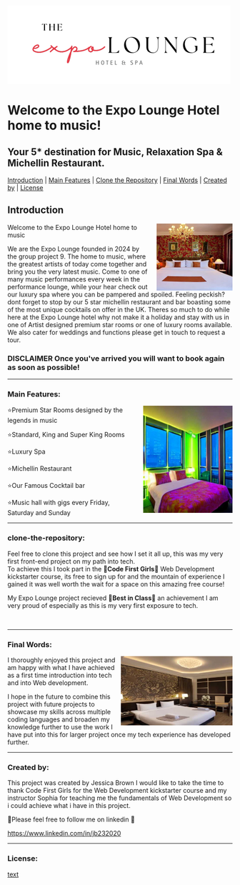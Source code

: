 ![alt text](pictures/hotellogo.png)

# Welcome to the Expo Lounge Hotel home to music!
## Your 5* destination for Music, Relaxation Spa & Michellin Restaurant.


<a href="#introduction">Introduction</a> | <a href="#main-features">Main Features</a> | <a href="#clone-the-repository">Clone the Repository</a> | <a href="#Final_Words">Final Words</a> | <a href="#Created_by">Created by</a> | 
<a href="#license">License</a>  

## Introduction

<img src="pictures/Panic_at_the_disco.jpg" alt="Doctor GIF" align="right" width="170" height="150" style="margin-left: 20px;">

Welcome to the Expo Lounge Hotel home to music

We are the Expo Lounge founded in 2024 by the group project 9.
The home to music, where the greatest artists of today come together and bring you the very latest music.
Come to one of many music performances every week in the performance lounge, 
while your hear check out our luxury spa where you can be pampered and spoiled.
Feeling peckish? dont forget to stop by our 5 star michellin restaurant and bar boasting some of the most unique cocktails on offer in the UK.
Theres so much to do while here at the Expo Lounge hotel why not make it a holiday and stay with us in one of Artist designed premium star rooms or one of luxury rooms available.
We also cater for weddings and functions please get in touch to request a tour.
### DISCLAIMER Once you've arrived you will want to book again as soon as possible!

---
<a name="main-features"></a>
### Main Features:

<img src="pictures/The_weekend.jpg" alt="robo GIF" align="right" width="200" height="240" style="margin-left: 30px;">

⭐Premium Star Rooms designed by the legends in music

⭐Standard, King and Super King Rooms

⭐Luxury Spa

⭐Michellin Restaurant

⭐Our Famous Cocktail bar

⭐Music hall with gigs every Friday, Saturday and Sunday



---
<a name="clone-the-repository"></a>
### clone-the-repository:

Feel free to clone this project and see how I set it all up, this was my very first front-end project on my path into tech.\
To achieve this I took part in the 
🩷**Code First Girls**🩷 Web Development kickstarter course, its free to sign up for and the mountain of experience I gained it was well worth the wait for a space on this amazing free course!

My Expo Lounge project recieved 🩷**Best in Class**🩷 an achievement I am very proud of especially as this is my very first exposure to tech.

<br>
<p>

---
<a name="Final_Words"></a>
### Final Words:
<img src="pictures/Linkin_park.jpg" alt="giphy GIF" align="right" width="250" height="155" style="margin-left: 10px;">

I thoroughly enjoyed this project and am happy with what I have achieved as a first time introduction into tech and into Web development.

I hope in the future to combine this project with future projects to showcase my skills across multiple coding languages and broaden my knowledge further to use the work I have put into this
for larger project once my tech experience has developed further.


---
<a name="Created_by"></a>
### Created by:

This project was created by Jessica Brown
I would like to take the time to thank Code First Girls for the Web Development kickstarter course and my instructor Sophia for teaching me the fundamentals of Web Development 
so i could achieve what i have in this project.

🩷Please feel free to follow me on linkedin 🩷

https://www.linkedin.com/in/jb232020

---
<a name="License"></a>
### License:

[text](LICENSE)
